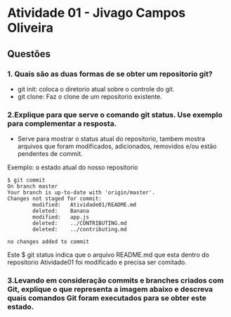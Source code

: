 # Atividade 01 -  Jivago Campos Oliveira

## Questões

### 1. Quais são as duas formas de se obter um repositorio git?

- git init: coloca o diretorio atual sobre o controle do git.
- git clone: Faz o clone de um repositorio existente.

### 2.Explique para que serve o comando git status. Use exemplo para complementar a resposta.

- Serve para mostrar o status atual do repositorio, tambem mostra arquivos que foram modificados, adicionados, removidos e/ou estão pendentes de commit.

Exemplo: o estado atual do nosso repositorio

```
$ git commit
On branch master
Your branch is up-to-date with 'origin/master'.
Changes not staged for commit:
        modified:   Atividade01/README.md
        deleted:    Banana
        modified:   app.js
        deleted:    ../CONTRIBUTING.md
        deleted:    ../contributing.md

no changes added to commit
```
Este  $ git status indica que o arquivo README.md que esta dentro do repositorio Atividade01 foi modificado e precisa ser comitado.

### 3.Levando em consideração commits e branches criados com Git, explique o que representa a imagem abaixo e descreva quais comandos Git foram executados para se obter este estado.

```
